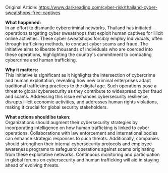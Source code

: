 Original Article: https://www.darkreading.com/cyber-risk/thailand-cyber-sweatshops-free-captives

**What happened:**  
In an effort to dismantle cybercriminal networks, Thailand has initiated operations targeting cyber sweatshops that exploit human captives for illicit online activities. These cyber sweatshops forcibly employ individuals, often through trafficking methods, to conduct cyber scams and fraud. The initiative aims to liberate thousands of individuals who are coerced into these operations, highlighting the country's commitment to combating cybercrime and human trafficking.

**Why it matters:**  
This initiative is significant as it highlights the intersection of cybercrime and human exploitation, revealing how new criminal enterprises adapt traditional trafficking practices to the digital age. Such operations pose a threat to global cybersecurity as they contribute to widespread cyber fraud and scams. Addressing this issue enhances cybersecurity resilience, disrupts illicit economic activities, and addresses human rights violations, making it crucial for global security stakeholders.

**What actions should be taken:**  
Organizations should augment their cybersecurity strategies by incorporating intelligence on how human trafficking is linked to cyber operations. Collaborations with law enforcement and international bodies can enhance strategic responses to such threats. Additionally, companies should strengthen their internal cybersecurity protocols and employee awareness programs to safeguard operations against scams originating from these exploitative networks. Continuous monitoring and participation in global forums on cybersecurity and human trafficking will aid in staying ahead of evolving threats.